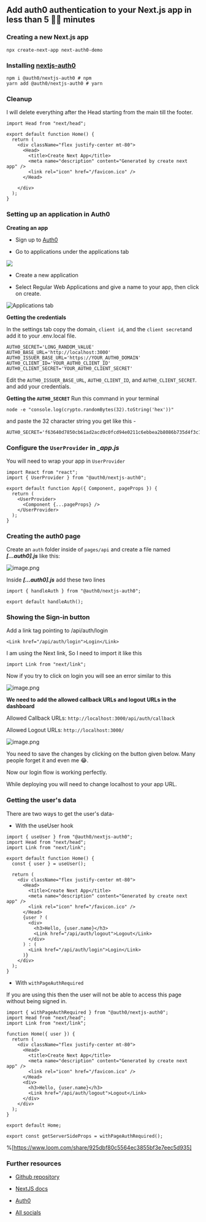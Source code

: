 ## Add auth0 authentication to your Next.js app in less than 5 🖐🏻 minutes

### Creating a new Next.js app

```
npx create-next-app next-auth0-demo
``` 

### Installing  [nextjs-auth0](https://github.com/auth0/nextjs-auth0) 
```
npm i @auth0/nextjs-auth0 # npm
yarn add @auth0/nextjs-auth0 # yarn
```

### Cleanup
I will delete everything after the Head starting from the main till the footer.

```
import Head from "next/head";

export default function Home() {
  return (
    <div className="flex justify-center mt-80">
      <Head>
        <title>Create Next App</title>
        <meta name="description" content="Generated by create next app" />
        <link rel="icon" href="/favicon.ico" />
      </Head>

    </div>
  );
}
```

### Setting up an application in Auth0

**Creating an app**

* Sign up to [Auth0](https://auth0.com/signup?utm_source=external-post&utm_medium=link_placement&utm_campaign=devmar-media)

* Go to applications under the applications tab

![](https://cdn.hashnode.com/res/hashnode/image/upload/v1627312102813/aeumWusar.png)

* Create a new application

* Select Regular Web Applications and give a name to your app, then click on create.

![Applications tab](https://cdn.hashnode.com/res/hashnode/image/upload/v1627312104666/Gf5JnkpMT.png)

**Getting the credentials**

In the settings tab copy the domain, `client id`, and the `client secret`and add it to your .env.local file.

```
AUTH0_SECRET='LONG_RANDOM_VALUE'
AUTH0_BASE_URL='http://localhost:3000'
AUTH0_ISSUER_BASE_URL='https://YOUR_AUTH0_DOMAIN'
AUTH0_CLIENT_ID='YOUR_AUTH0_CLIENT_ID'
AUTH0_CLIENT_SECRET='YOUR_AUTH0_CLIENT_SECRET'
```
Edit the `AUTH0_ISSUER_BASE_URL`, `AUTH0_CLIENT_ID`, and `AUTH0_CLIENT_SECRET`. and add your credentials.

**Getting the `AUTH0_SECRET`**
Run this command in your terminal
```
node -e "console.log(crypto.randomBytes(32).toString('hex'))"
```
 and paste the 32 character string you get like this -
```
AUTH0_SECRET='f63640d7850cb61ad2acd9c0fcd94e0211c6ebbea2b8086b735d4f3c1192ddc0'
```

### Configure the `UserProvider` in ***_app.js***
You will need to wrap your app in `UserProvider`

```
import React from "react";
import { UserProvider } from "@auth0/nextjs-auth0";

export default function App({ Component, pageProps }) {
  return (
    <UserProvider>
      <Component {...pageProps} />
    </UserProvider>
  );
}
```

### Creating the auth0 page
Create an `auth` folder inside of `pages/api` and create a file named ***[...auth0].js*** like this:

![image.png](https://cdn.hashnode.com/res/hashnode/image/upload/v1628162039225/7fgRBKMPK.png)

Inside ***[...auth0].js*** add these two lines

```
import { handleAuth } from "@auth0/nextjs-auth0";

export default handleAuth();
```

### Showing the Sign-in button

Add a link tag pointing to /api/auth/login
```
<Link href="/api/auth/login">Login</Link>
```

I am using the Next link, So I need to import it like this
```
import Link from "next/link";
```
Now if you try to click on login you will see an error similar to this

![image.png](https://cdn.hashnode.com/res/hashnode/image/upload/v1628162305086/SUj4rlwZ1.png)

**We need to add the allowed callback URLs and logout URLs in the dashboard**

Allowed Callback URLs: `http://localhost:3000/api/auth/callback`

Allowed Logout URLs: `http://localhost:3000/`

![image.png](https://cdn.hashnode.com/res/hashnode/image/upload/v1628162455747/LtAYyBMrd.png)

You need to save the changes by clicking on the button given below. Many people forget it and even me 😂.

Now our login flow is working perfectly.

While deploying you will need to change localhost to your app URL.

### Getting the user's data
There are two ways to get the user's data-
- With the useUser hook

```
import { useUser } from "@auth0/nextjs-auth0";
import Head from "next/head";
import Link from "next/link";

export default function Home() {
  const { user } = useUser();

  return (
    <div className="flex justify-center mt-80">
      <Head>
        <title>Create Next App</title>
        <meta name="description" content="Generated by create next app" />
        <link rel="icon" href="/favicon.ico" />
      </Head>
      {user ? (
        <div>
          <h3>Hello, {user.name}</h3>
          <Link href="/api/auth/logout">Logout</Link>
        </div>
      ) : (
        <Link href="/api/auth/login">Login</Link>
      )}
    </div>
  );
}
```
- With `withPageAuthRequired`

If you are using this then the user will not be able to access this page without being signed in.

```
import { withPageAuthRequired } from "@auth0/nextjs-auth0";
import Head from "next/head";
import Link from "next/link";

function Home({ user }) {
  return (
    <div className="flex justify-center mt-80">
      <Head>
        <title>Create Next App</title>
        <meta name="description" content="Generated by create next app" />
        <link rel="icon" href="/favicon.ico" />
      </Head>
      <div>
        <h3>Hello, {user.name}</h3>
        <Link href="/api/auth/logout">Logout</Link>
      </div>
    </div>
  );
}

export default Home;

export const getServerSideProps = withPageAuthRequired();
```

%[https://www.loom.com/share/925dbf80c5564ec3855bf3e7eec5d935]


### Further resources

* [Github repository](https://github.com/avneesh0612/next-auth0)

* [NextJS docs](https://nextjs.org/docs)

* [Auth0](https://auth0.com/)

* [All socials](https://avneesh-links.vercel.app/)